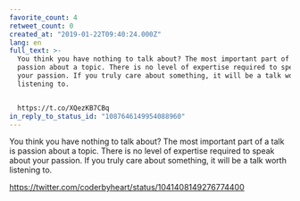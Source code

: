 ```yaml
---
favorite_count: 4
retweet_count: 0
created_at: "2019-01-22T09:40:24.000Z"
lang: en
full_text: >-
  You think you have nothing to talk about? The most important part of a talk is
  passion about a topic. There is no level of expertise required to speak about
  your passion. If you truly care about something, it will be a talk worth
  listening to.


  https://t.co/XQezKB7CBq
in_reply_to_status_id: "1087646149954088960"
---
```


You think you have nothing to talk about? The most important part of a talk is
passion about a topic. There is no level of expertise required to speak about
your passion. If you truly care about something, it will be a talk worth
listening to.

<https://twitter.com/coderbyheart/status/1041408149276774400>
